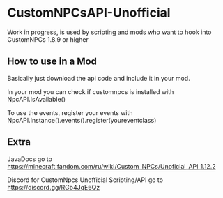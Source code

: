 # CustomNPCsAPI-Unofficial
Work in progress, is used by scripting and mods who want to hook into CustomNPCs 1.8.9 or higher

## How to use in a Mod
Basically just download the api code and include it in your mod.

In your mod you can check if customnpcs is installed with NpcAPI.IsAvailable()

To use the events, register your events with NpcAPI.Instance().events().register(youreventclass)

## Extra
JavaDocs go to https://minecraft.fandom.com/ru/wiki/Custom_NPCs/Unoficial_API_1.12.2

Discord for CustomNpcs Unofficial Scripting/API go to https://discord.gg/RGb4JqE6Qz
